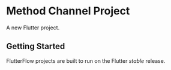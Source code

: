 # Method Channel Project

A new Flutter project.

## Getting Started

FlutterFlow projects are built to run on the Flutter _stable_ release.
